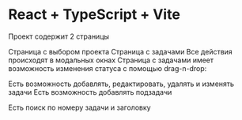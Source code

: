 # React + TypeScript + Vite

Проект содержит 2 страницы

Страница с выбором проекта
Страница с задачами
Все действия происходят в модальных окнах
Страница с задачами имеет возможность изменения статуса с помощью drag-n-drop:

Есть возможность добавлять, редактировать, удалять и изменять задачи
Есть возможность добавлять подзадачи

Есть поиск по номеру задачи и заголовку
